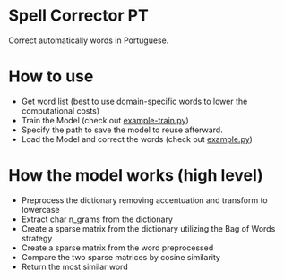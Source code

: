 # Spell Corrector PT
Correct automatically words in Portuguese.

# How to use
- Get word list (best to use domain-specific words to lower the computational costs)
- Train the Model (check out [example-train.py](https://github.com/samuelhei/spell-corrector-pt/blob/master/example-train.py))
- Specify the path to save the model to reuse afterward.
- Load the Model and correct the words (check out [example.py](https://github.com/samuelhei/spell-corrector-pt/blob/master/example.py))

# How the model works (high level)
- Preprocess the dictionary removing accentuation and transform to lowercase
- Extract char n_grams from the dictionary
- Create a sparse matrix from the dictionary utilizing the Bag of Words strategy
- Create a sparse matrix from the word preprocessed
- Compare the two sparse matrices by cosine similarity
- Return the most similar word
